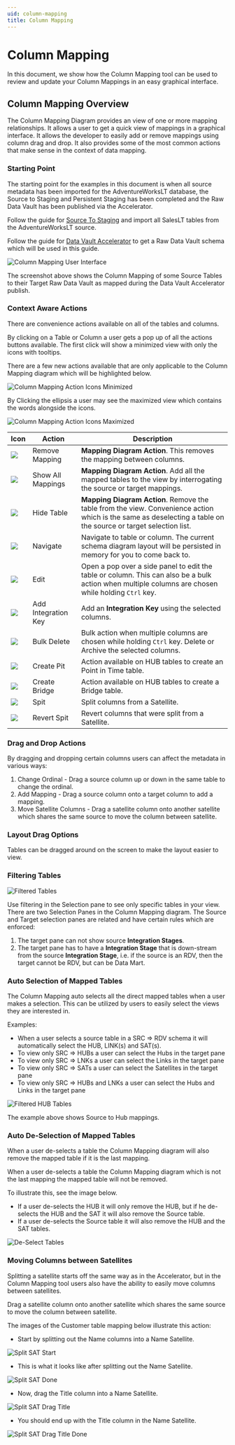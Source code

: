 ```yaml
---
uid: column-mapping
title: Column Mapping
---
```

# Column Mapping

In this document, we show how the Column Mapping tool can be used to review and update your Column Mappings in an easy graphical interface.

## Column Mapping Overview

The Column Mapping Diagram provides an view of one or more mapping relationships. It allows a user to get a quick view of mappings in a graphical interface. It allows the developer to easily add or remove mappings using column drag and drop. It also provides some of the most common actions that make sense in the context of data mapping.

### Starting Point

The starting point for the examples in this document is when all source metadata has been imported for the AdventureWorksLT database, the Source to Staging and Persistent Staging has been completed and the Raw Data Vault has been published via the Accelerator.

[//]: # (TODO: Link to UPDATED Source To Staging document)

Follow the guide for [Source To Staging](../concepts/source-to-staging-templates.md) and import all SalesLT tables from the AdventureWorksLT source.

Follow the guide for [Data Vault Accelerator](accelerator.md) to get a Raw Data Vault schema which will be used in this guide.

![Column Mapping User Interface](../metadata-editors/images/bimlflex-app-column-mapping-full-ui.png "Column Mapping User Interface")

The screenshot above shows the Column Mapping of some Source Tables to  their Target Raw Data Vault as mapped during the Data Vault Accelerator publish.

### Context Aware Actions

There are convenience actions available on all of the tables and columns.

By clicking on a Table or Column a user gets a pop up of all the actions buttons available. The first click will show a minimized view with only the icons with tooltips.

There are a few new actions available that are only applicable to the Column Mapping diagram which will be highlighted below.

![Column Mapping Action Icons Minimized](../metadata-editors/images/bimlflex-app-column-mapping-actions-minimized.png "Column Mapping Action Icons Maximized")

By Clicking the ellipsis a user may see the maximized view which contains the words alongside the icons.

![Column Mapping Action Icons Maximized](../metadata-editors/images/bimlflex-app-column-mapping-actions-maximized.png "Column Mapping Action Icons Maximized")

| Icon | Action | Description |
|--- |--- |--- |
| <div class="icon-col m-5"><img src="../metadata-editors/images/svg-icons/remove-reference.svg"/></div> | <span class="nowrap-col m-5">Remove Mapping</span> | **Mapping Diagram Action**. This removes the mapping between columns. |
| <div class="icon-col m-5"><img src="../metadata-editors/images/svg-icons/show-related.svg"/></div> | <span class="nowrap-col m-5">Show All Mappings</span> | **Mapping Diagram Action**. Add all the mapped tables to the view by interrogating the source or target mappings. |
| <div class="icon-col m-5"><img src="../metadata-editors/images/svg-icons/filter-clear.svg"/></div> | <span class="nowrap-col m-5">Hide Table</span> | **Mapping Diagram Action**. Remove the table from the view. Convenience action which is the same as deselecting a table on the source or target selection list.  |
| <div class="icon-col m-5"><img src="../metadata-editors/images/svg-icons/navigate.svg"/></div> | <span class="nowrap-col m-5">Navigate</span> | Navigate to table or column. The current schema diagram layout will be persisted in memory for you to come back to. |
| <div class="icon-col m-5"><img src="../metadata-editors/images/svg-icons/edit.svg"/></div> | <span class="nowrap-col m-5">Edit</span> | Open a pop over a side panel to edit the table or column. This can also be a bulk action when multiple columns are chosen while holding `Ctrl` key.|
| <div class="icon-col m-5"><img src="../metadata-editors/images/svg-icons/composite-key.svg"/></div> | <span class="nowrap-col m-5">Add Integration Key</span> | Add an **Integration Key** using the selected columns. |
| <div class="icon-col m-5"><img src="../metadata-editors/images/svg-icons/exclude.svg"/></div> | <span class="nowrap-col m-5">Bulk Delete</span> | Bulk action when multiple columns are chosen while holding `Ctrl` key. Delete or Archive the selected columns. |
| <div class="icon-col m-5"><img src="../metadata-editors/images/svg-icons/create-pit.svg"/></div> | <span class="nowrap-col m-5">Create Pit</span> | Action available on HUB tables to create an Point in Time table. |
| <div class="icon-col m-5"><img src="../metadata-editors/images/svg-icons/create-bridge.svg"/></div> | <span class="nowrap-col m-5">Create Bridge</span> | Action available on HUB tables to create a Bridge table. |
| <div class="icon-col m-5"><img src="../metadata-editors/images/svg-icons/split-columns.svg"/></div> | <span class="nowrap-col m-5">Spit</span> | Split columns from a Satellite. |
| <div class="icon-col m-5"><img src="../metadata-editors/images/svg-icons/revert-split-columns.svg"/></div> | <span class="nowrap-col m-5">Revert Spit</span> | Revert columns that were split from a Satellite. |

### Drag and Drop Actions

By dragging and dropping certain columns users can affect the metadata in various ways:

1. Change Ordinal - Drag a source column up or down in the same table to change the ordinal.
1. Add Mapping - Drag a source column onto a target column to add a mapping.
1. Move Satellite Columns - Drag a satellite column onto another satellite which shares the same source to move the column between satellite.

### Layout Drag Options

Tables can be dragged around on the screen to make the layout easier to view.

### Filtering Tables

![Filtered Tables](../metadata-editors/images/bimlflex-app-column-mapping-selection-panes.png "Filtered Tables")

Use filtering in the Selection pane to see only specific tables in your view. There are two Selection Panes in the Column Mapping diagram. The Source and Target selection panes are related and have certain rules which are enforced:

1. The target pane can not show source **Integration Stages**.
1. The target pane has to have a **Integration Stage** that is down-stream from the source **Integration Stage**, i.e. if the source is an RDV, then the target cannot be RDV, but can be Data Mart.

### Auto Selection of Mapped Tables

The Column Mapping auto selects all the direct mapped tables when a user makes a selection. This can be utilized by users to easily select the views they are interested in.

Examples:

* When a user selects a source table in a SRC => RDV schema it will automatically select the HUB, LINK(s) and SAT(s).
* To view only SRC => HUBs a user can select the Hubs in the target pane
* To view only SRC => LNKs a user can select the Links in the target pane
* To view only SRC => SATs a user can select the Satellites in the target pane
* To view only SRC => HUBs and LNKs a user can select the Hubs and Links in the target pane

![Filtered HUB Tables](../metadata-editors/images/bimlflex-app-column-mapping-hubs.png "Filtered HUB Tables")

The example above shows Source to Hub mappings.

### Auto De-Selection of Mapped Tables

When a user de-selects a table the Column Mapping diagram will also remove the mapped table if it is the last mapping.

When a user de-selects a table the Column Mapping diagram which is not the last mapping the mapped table will not be removed.

To illustrate this, see the image below.

* If a user de-selects the HUB it will only remove the HUB, but if he de-selects the HUB and the SAT it will also remove the Source table.
* If a user de-selects the Source table it will also remove the HUB and the SAT tables.

![De-Select Tables](../metadata-editors/images/bimlflex-app-column-mapping-de-select.png "De-Select Tables")

### Moving Columns between Satellites

Splitting a satellite starts off the same way as in the Accelerator, but in the Column Mapping tool users also have the ability to easily move columns between satellites.

Drag a satellite column onto another satellite which shares the same source to move the column between satellite.

The images of the Customer table mapping below illustrate this action:

* Start by splitting out the Name columns into a Name Satellite.

![Split SAT Start](../metadata-editors/images/bimlflex-app-column-mapping-split-start.png "Split SAT Start")

* This is what it looks like after splitting out the Name Satellite.

![Split SAT Done](../metadata-editors/images/bimlflex-app-column-mapping-split-done.png "Split SAT Done")

* Now, drag the Title column into a Name Satellite.

![Split SAT Drag Title](../metadata-editors/images/bimlflex-app-column-mapping-split-drag-title.png "Split SAT Drag Title")

* You should end up with the Title column in the Name Satellite.

![Split SAT Drag Title Done](../metadata-editors/images/bimlflex-app-column-mapping-split-drag-title-done.png "Split SAT Drag Title Done")
